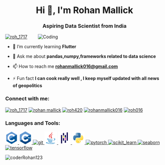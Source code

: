
<h1 align="center">Hi 👋, I'm Rohan Mallick</h1>
<h3 align="center">Aspiring Data Scientist from India</h3>
<img align="right" alt="Coding" width="400" src="https://media4.giphy.com/media/RbDKaczqWovIugyJmW/giphy.gif">

<p align="left"> <a href="https://twitter.com/roh_1717" target="blank"><img src="https://img.shields.io/twitter/follow/roh_1717?logo=twitter&style=for-the-badge" alt="roh_1717" /></a> </p>



- 🌱 I’m currently learning **Flutter**

- 💬 Ask me about **pandas,numpy,frameworks related to data science**

- 📫 How to reach me **rohanmallick016@gmail.com**

- ⚡ Fun fact **I can cook really well , I keep myself updated with all news of geopolitics**

<h3 align="left">Connect with me:</h3>
<p align="left">
<a href="https://twitter.com/roh_1717" target="blank"><img align="center" src="https://raw.githubusercontent.com/rahuldkjain/github-profile-readme-generator/master/src/images/icons/Social/twitter.svg" alt="roh_1717" height="30" width="40" /></a>
<a href="https://www.linkedin.com/in/rohan-mallick-95b959224/" target="blank"><img align="center" src="https://raw.githubusercontent.com/rahuldkjain/github-profile-readme-generator/master/src/images/icons/Social/linked-in-alt.svg" alt="rohan mallick" height="30" width="40" /></a>
<a href="https://kaggle.com/roh420" target="blank"><img align="center" src="https://raw.githubusercontent.com/rahuldkjain/github-profile-readme-generator/master/src/images/icons/Social/kaggle.svg" alt="roh420" height="30" width="40" /></a>
<a href="https://www.hackerrank.com/rohanmallick016" target="blank"><img align="center" src="https://raw.githubusercontent.com/rahuldkjain/github-profile-readme-generator/master/src/images/icons/Social/hackerrank.svg" alt="rohanmallick016" height="30" width="40" /></a>
<a href="https://www.leetcode.com/roh016" target="blank"><img align="center" src="https://raw.githubusercontent.com/rahuldkjain/github-profile-readme-generator/master/src/images/icons/Social/leet-code.svg" alt="roh016" height="30" width="40" /></a>
</p>

<h3 align="left">Languages and Tools:</h3>
<p align="left"> <a href="https://www.cprogramming.com/" target="_blank" rel="noreferrer"> <img src="https://raw.githubusercontent.com/devicons/devicon/master/icons/c/c-original.svg" alt="c" width="40" height="40"/> </a> <a href="https://www.w3schools.com/cpp/" target="_blank" rel="noreferrer"> <img src="https://raw.githubusercontent.com/devicons/devicon/master/icons/cplusplus/cplusplus-original.svg" alt="cplusplus" width="40" height="40"/> </a> <a href="https://git-scm.com/" target="_blank" rel="noreferrer"> <img src="https://www.vectorlogo.zone/logos/git-scm/git-scm-icon.svg" alt="git" width="40" height="40"/> </a> <a href="https://www.java.com" target="_blank" rel="noreferrer"> <img src="https://raw.githubusercontent.com/devicons/devicon/master/icons/java/java-original.svg" alt="java" width="40" height="40"/> </a> <a href="https://pandas.pydata.org/" target="_blank" rel="noreferrer"> <img src="https://raw.githubusercontent.com/devicons/devicon/2ae2a900d2f041da66e950e4d48052658d850630/icons/pandas/pandas-original.svg" alt="pandas" width="40" height="40"/> </a> <a href="https://www.python.org" target="_blank" rel="noreferrer"> <img src="https://raw.githubusercontent.com/devicons/devicon/master/icons/python/python-original.svg" alt="python" width="40" height="40"/> </a> <a href="https://pytorch.org/" target="_blank" rel="noreferrer"> <img src="https://www.vectorlogo.zone/logos/pytorch/pytorch-icon.svg" alt="pytorch" width="40" height="40"/> </a> <a href="https://scikit-learn.org/" target="_blank" rel="noreferrer"> <img src="https://upload.wikimedia.org/wikipedia/commons/0/05/Scikit_learn_logo_small.svg" alt="scikit_learn" width="40" height="40"/> </a> <a href="https://seaborn.pydata.org/" target="_blank" rel="noreferrer"> <img src="https://seaborn.pydata.org/_images/logo-mark-lightbg.svg" alt="seaborn" width="40" height="40"/> </a> <a href="https://www.tensorflow.org" target="_blank" rel="noreferrer"> <img src="https://www.vectorlogo.zone/logos/tensorflow/tensorflow-icon.svg" alt="tensorflow" width="40" height="40"/> </a> </p>

<p><img align="left" src="https://github-readme-stats.vercel.app/api/top-langs?username=coderRohan123&show_icons=true&locale=en&layout=compact" alt="coderRohan123" /></p>


